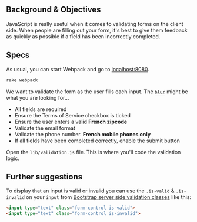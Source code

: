 ## Background & Objectives

JavaScript is really useful when it comes to validating forms on the client side.
When people are filling out your form, it's best to give them feedback as quickly as possible if a field has been incorrectly completed.

## Specs

As usual, you can start Webpack and go to [localhost:8080](http://localhost:8080).

```bash
rake webpack
```

We want to validate the form as the user fills each input. The [`blur`](https://developer.mozilla.org/en-US/docs/Web/Events/blur) might be what you are looking for...

- All fields are required
- Ensure the Terms of Service checkbox is ticked
- Ensure the user enters a valid **French zipcode**
- Validate the email format
- Validate the phone number. **French mobile phones only**
- If all fields have been completed correctly, enable the submit button

Open the `lib/validation.js` file. This is where you'll code the validation logic.

## Further suggestions

To display that an input is valid or invalid you can use the `.is-valid` & `.is-invalid` on your `input` from [Bootstrap server side validation classes](https://getbootstrap.com/docs/5.1/forms/validation/#server-side) like this:

```html
<input type="text" class="form-control is-valid">
<input type="text" class="form-control is-invalid">
```

